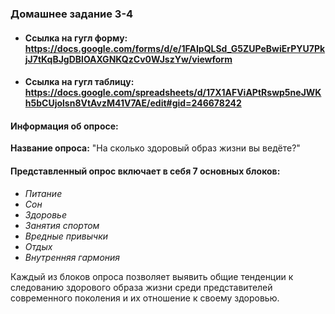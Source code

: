 ### **Домашнее задание 3-4**
* #### **Ссылка на гугл форму:** https://docs.google.com/forms/d/e/1FAIpQLSd_G5ZUPeBwiErPYU7PkjJ7tKqBJgDBlOAXGNKQzCv0WJszYw/viewform
* #### **Ссылка на гугл таблицу:** https://docs.google.com/spreadsheets/d/17X1AFViAPtRswp5neJWKh5bCUjolsn8VtAvzM41V7AE/edit#gid=246678242
#### **Информация об опросе:**
**Название опроса:** "На сколько здоровый образ жизни вы ведёте?"
#### Представленный опрос включает в себя 7 основных блоков:
* *Питание*
* *Сон*
* *Здоровье*
* *Занятия спортом*
* *Вредные привычки*
* *Отдых*
* *Внутренняя гармония*

Каждый из блоков опроса позволяет выявить общие тенденции к следованию здорового образа жизни среди представителей современного поколения и их отношение к своему здоровью.
